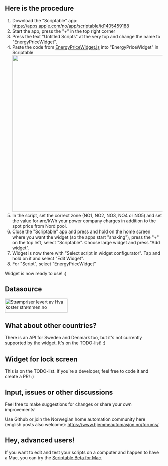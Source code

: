 ## Here is the procedure
1. Download the "Scriptable" app: https://apps.apple.com/no/app/scriptable/id1405459188
2. Start the app, press the "+" in the top right corner
3. Press the text "Untitled Scripts" at the very top and change the name to "EnergyPriceWidget".
4. Paste the code from [EnergyPriceWidget.js](/EnergyPriceWidget.js?raw=1) into "EnergyPriceWidget" in Scriptable
      <img src="/img/widget.jpg" width="500px" />
5. In the script, set the correct zone (NO1, NO2, NO3, NO4 or NO5) and set the value for øre/kWh your power company charges in addition to the spot price from Nord pool.
6. Close the "Scriptable" app and press and hold on the home screen where you want the widget (so the apps start "shaking"), press the "+" on the top left, select "Scriptable". Choose large widget and press "Add widget".
7. Widget is now there with "Select script in widget configurator". Tap and hold on it and select "Edit Widget".
8. For "Script", select "EnergyPriceWidget"

 Widget is now ready to use! :) 
 
## Datasource
<a href="https://www.hvakosterstrommen.no"><img src="https://ik.imagekit.io/ajdfkwyt/hva-koster-strommen/strompriser-levert-av-hvakosterstrommen_oTtWvqeiB.png" alt="Strømpriser levert av Hva koster strømmen.no" width="200" height="45"></a>

## What about other countries?
There is an API for Sweden and Denmark too, but it's not currently supported by the widget. It's on the TODO-list! :)

## Widget for lock screen
This is on the TODO-list. If you're a developer, feel free to code it and create a PR! :)

## Input, issues or other discussions
Feel free to make suggestions for changes or share your own improvements!

Use Github or join the Norwegian home automation community here (english posts also welcome):
https://www.hjemmeautomasjon.no/forums/

## Hey, advanced users!
If you want to edit and test your scripts on a computer and happen to have a Mac, you can try the [Scriptable Beta for Mac](https://scriptable.app/mac-beta/).
